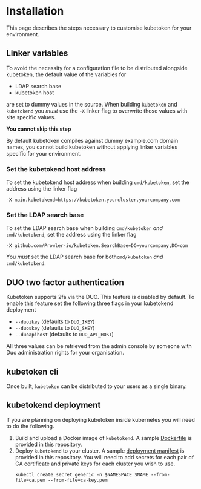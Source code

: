 # Installation

This page describes the steps necessary to customise kubetoken for your environment.

## Linker variables

To avoid the necessity for a configuration file to be distributed alongside kubetoken, the default value of the variables for 

- LDAP search base
- kubetoken host

are set to dummy values in the source.
When building `kubetoken` and `kubetokend` you _must_ use the `-X` linker flag to overwrite those values with site specific values.

**You cannot skip this step**

By default kubetoken compiles against dummy example.com domain names, you cannot build kubetoken without applying linker variables specific for your environment.

### Set the kubetokend host address

To set the kubetokend host address when building `cmd/kubetoken`, set the address using the linker flag
```
-X main.kubetokend=https://kubetoken.yourcluster.yourcompany.com
```

### Set the LDAP search base

To set the LDAP search base when building `cmd/kubetoken` _and_ `cmd/kubetokend`, set the address using the linker flag
```
-X github.com/Prowler-io/kubetoken.SearchBase=DC=yourcompany,DC=com
```

You _must_ set the LDAP search base for both`cmd/kubetoken` _and_ `cmd/kubetokend`.

## DUO two factor authentication

Kubetoken supports 2fa via the DUO. This feature is disabled by default. To enable this feature set the following three flags in your kubetokend deployment

- `--duoikey` (defaults to `DUO_IKEY`)
- `--duoskey` (defaults to `DUO_SKEY`)
- `--duoapihost` (defaults to `DUO_API_HOST`)

All three values can be retrieved from the admin console by someone with Duo administration rights for your organisation.

## kubetoken cli

Once built, `kubetoken` can be distributed to your users as a single binary.

## kubetokend deployment

If you are planning on deploying kubetoken inside kubernetes you will need to do the following.

1. Build and upload a Docker image of `kubetokend`. A sample [Dockerfile](DOCKERFILE.example) is provided in this repository.
2. Deploy `kubetokend` to your cluster. A sample [deployment manifest](deployment/) is provided in this repository. You will need to add secrets for each pair of CA certificate and private keys for each cluster you wish to use.
   ```
   kubectl create secret generic -n $NAMESPACE $NAME --from-file=ca.pem --from-file=ca-key.pem
   ```
   
